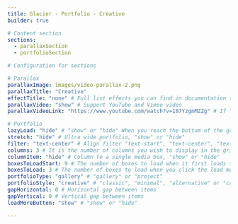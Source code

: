 ```yaml
---
title: Glacier - Portfolio - Creative
builder: true

# Content section
sections:
  - parallaxSection
  - portfolioSection

# Configuration for sections

# Parallax
parallaxImage: images/video-parallax-2.png
parallaxTitle: "Creative"
effectTitle: "none" # Full list effects you can find in documentation theme
parallaxVideo: "show" # Support YouTube and Vimeo video 
parallaxVideoLink: "https://www.youtube.com/watch?v=187YzgmMZZg" # If "parallaxVideo" is "show"

# Portfolio
lazyLoad: "hide" # "show" or "hide" When you reach the bottom of the grid the plugin will try to load more media boxes (The bottom of the grid must hit the bottom of your browser window)
stretch: "hide" # Ultra wide portfolio, "show" or "hide"
filter: "text-center" # Align filter "text-start", "text-center", "text-end" or "d-none"
columns: 3 # It is the number of columns you wish to display in the grid
columnItem: "hide" # Column to a single media box, "show" or "hide"
boxesToLoadStart: 9 # The number of boxes to load when it first loads the grid
boxesToLoad: 3 # The number of boxes to load when you click the load more button 
portfolioType: "gallery" # "gallery" or "project"
portfolioStyle: "creative" # "classic", "minimal", "alternative" or "creative"
gapHorizontal: 0 # Horizontal gap between items
gapVertical: 0 # Vertical gap between items
loadMoreButton: "show" # "show" or "hide"

---
```

